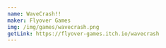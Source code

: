 ```yaml
---
name: WaveCrash!!
maker: Flyover Games
img: /img/games/wavecrash.png
getLink: https://flyover-games.itch.io/wavecrash
---
```


